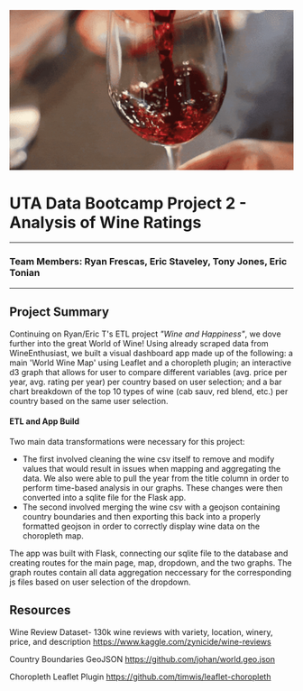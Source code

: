 ![glug-glug](static/images/winepour.gif)

# UTA Data Bootcamp Project 2 - Analysis of Wine Ratings

---

### Team Members: Ryan Frescas, Eric Staveley, Tony Jones, Eric Tonian

---

## Project Summary

Continuing on Ryan/Eric T's ETL project _"Wine and Happiness"_, we dove further into the great World of Wine! Using already scraped data from WineEnthusiast, we built a visual dashboard app made up of the following: a main 'World Wine Map' using Leaflet and a choropleth plugin; an interactive d3 graph that allows for user to compare different variables (avg. price per year, avg. rating per year) per country based on user selection; and a bar chart breakdown of the top 10 types of wine (cab sauv, red blend, etc.) per country based on the same user selection.

#### ETL and App Build

Two main data transformations were necessary for this project:
  - The first involved cleaning the wine csv itself to remove and modify values that would result in issues when mapping and aggregating the data. We also were able to pull the year from the title column in order to perform time-based analysis in our graphs. These changes were then converted into a sqlite file for the Flask app. 
  - The second involved merging the wine csv with a geojson containing country boundaries and then exporting this back into a properly formatted geojson in order to correctly display wine data on the choropleth map.
  
The app was built with Flask, connecting our sqlite file to the database and creating routes for the main page, map, dropdown, and the two graphs. The graph routes contain all data aggregation neccessary for the corresponding js files based on user selection of the dropdown.

## Resources

Wine Review Dataset- 130k wine reviews with variety, location, winery, price, and description
https://www.kaggle.com/zynicide/wine-reviews

Country Boundaries GeoJSON
https://github.com/johan/world.geo.json

Choropleth Leaflet Plugin
https://github.com/timwis/leaflet-choropleth
